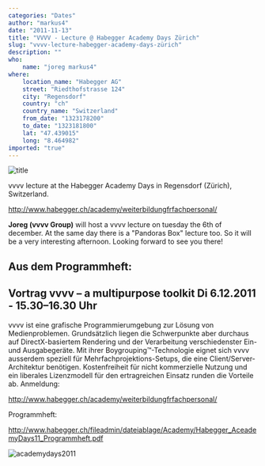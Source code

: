 ```yaml
---
categories: "Dates"
author: "markus4"
date: "2011-11-13"
title: "VVVV - Lecture @ Habegger Academy Days Zürich"
slug: "vvvv-lecture-habegger-academy-days-zürich"
description: ""
who: 
    name: "joreg markus4"
where: 
    location_name: "Habegger AG"
    street: "Riedthofstrasse 124"
    city: "Regensdorf"
    country: "ch"
    country_name: "Switzerland"
    from_date: "1323178200"
    to_date: "1323181800"
    lat: "47.439015"
    long: "8.464982"
imported: "true"
---
```



![title](hag%20academydays_r.PNG) 

vvvv lecture at the Habegger Academy Days in Regensdorf (Zürich), Switzerland.
 
<http://www.habegger.ch/academy/weiterbildungfrfachpersonal/> 

**Joreg (vvvv Group)** will host a vvvv lecture on tuesday the 6th of december. At the same day there is a "Pandoras Box" lecture too. So it will be a very interesting afternoon.
Looking forward to see you there!

Aus dem Programmheft:
---
**Vortrag vvvv – a multipurpose toolkit Di 6.12.2011 - 15.30–16.30 Uhr**
---
vvvv ist eine grafische Programmierumgebung zur Lösung von Medienproblemen. Grundsätzlich liegen die Schwerpunkte aber durchaus auf DirectX-basiertem Rendering und der Verarbeitung verschiedenster Ein- und Ausgabegeräte. Mit ihrer Boygrouping™-Technologie eignet sich vvvv ausserdem speziell für Mehrfachprojektions-Setups, die eine Client/Server-Architektur benötigen.
Kostenfreiheit für nicht kommerzielle Nutzung und ein liberales Lizenzmodell für den ertragreichen Einsatz runden die Vorteile ab.
Anmeldung:

<http://www.habegger.ch/academy/weiterbildungfrfachpersonal/>

Programmheft:

<http://www.habegger.ch/fileadmin/dateiablage/Academy/Habegger_AceademyDays11_Programmheft.pdf>

![academydays2011](hag%20academyweek_r.PNG) 
